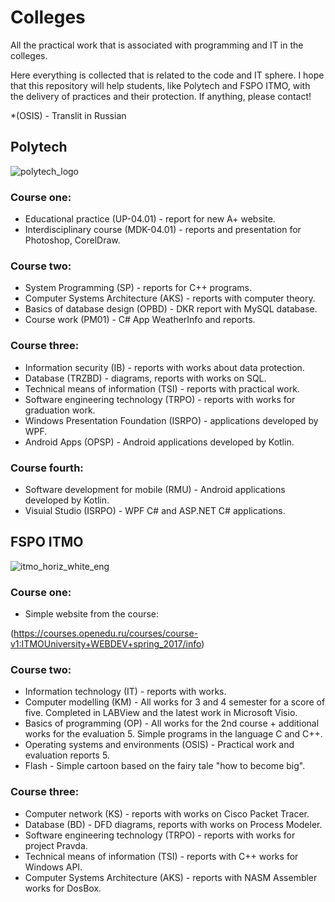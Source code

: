 # Colleges
All the practical work that is associated with programming and IT in the colleges.

Here everything is collected that is related to the code and IT sphere. 
I hope that this repository will help students, like Polytech and FSPO ITMO, with the delivery of practices and their protection. 
If anything, please contact!

*(OSIS) - Translit in Russian
## Polytech
![polytech_logo](https://user-images.githubusercontent.com/26763098/51233719-a9166600-197b-11e9-81fa-acf81bd5fac8.jpg)

### Course one:
* Educational practice (UP-04.01) - report for new A+ website.
* Interdisciplinary course (MDK-04.01) - reports and presentation for Photoshop, CorelDraw.

### Course two:
* System Programming (SP) - reports for C++ programs.
* Computer Systems Architecture (AKS) - reports with computer theory.
* Basics of database design (OPBD) - DKR report with MySQL database.
* Course work (PM01) - C# App WeatherInfo and reports.

### Course three:
* Information security (IB) - reports with works about data protection.
* Database (TRZBD) - diagrams, reports with works on SQL.
* Technical means of information (TSI) - reports with practical work.
* Software engineering technology (TRPO) - reports with works for graduation work.
* Windows Presentation Foundation (ISRPO) - applications developed by WPF.
* Android Apps (OPSP) - Android applications developed by Kotlin.

### Course fourth:
* Software development for mobile (RMU) - Android applications developed by Kotlin.
* Visuial Studio (ISRPO) - WPF C# and ASP.NET C# applications.

## FSPO ITMO
![itmo_horiz_white_eng](https://user-images.githubusercontent.com/26763098/42324898-400c776e-806d-11e8-8d15-793bdcd81251.jpg)

### Course one:
* Simple website from the course:

(https://courses.openedu.ru/courses/course-v1:ITMOUniversity+WEBDEV+spring_2017/info)

### Course two:
* Information technology (IT) - reports with works.
* Computer modelling (KM) - All works for 3 and 4 semester for a score of five. Completed in LABView and the latest work in Microsoft Visio.
* Basics of programming (OP) - All works for the 2nd course + additional works for the evaluation 5. Simple programs in the language C and C++.
* Operating systems and environments (OSIS) - Practical work and evaluation reports 5.
* Flash - Simple cartoon based on the fairy tale "how to become big".

### Course three:
* Computer network (KS) - reports with works on Cisco Packet Tracer.
* Database (BD) - DFD diagrams, reports with works on Process Modeler.
* Software engineering technology (TRPO) - reports with works for project Pravda.
* Technical means of information (TSI) - reports with C++ works for Windows API.
* Computer Systems Architecture (AKS) - reports with NASM Assembler works for DosBox.
